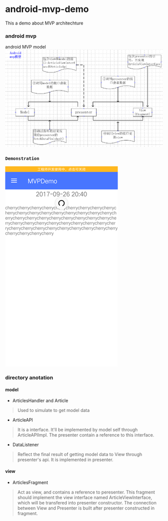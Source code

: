 # android-mvp-demo

This a demo about MVP architechture<br>

### android mvp
android MVP model<br>
![](https://github.com/cc-shifo/android-mvp/raw/master/MVPDemo/mvp模型.png)<br>

### `Demonstration`<br>
![](https://github.com/cc-shifo/android-mvp/raw/master/MVPDemo/mvp-demo.gif)<br>

### directory anotation
#### model
* ArticlesHandler and Article
>Used to simulate to get model data<br>
* ArticleAPI<T>
>It is a interface. It'll be implemented by model self through ArticleAPIImpl. The presenter contain a reference to this interface.
* DataListener
>Reflect the final result of getting model data to View through presenter's api. It is implemented in presenter.

#### view
* ArticlesFragment<br>
>Act as view, and contains a reference to peresenter. This fragment should implement the view interface named ArticleViewInterface, which will be transfered into presenter constructor. The connection between View and Presenter is
built after presenter constructed in fragment.
